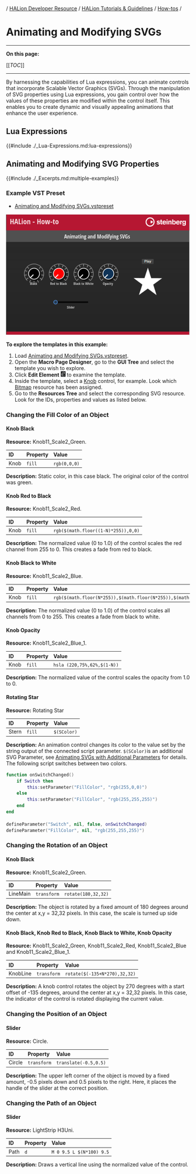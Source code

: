 / [HALion Developer Resource](../../HALion-Developer-Resource.md) / [HALion Tutorials & Guidelines](./HALion-Tutorials-Guidelines.md) / [How-tos](./How-tos.md) /

# Animating and Modifying SVGs

---

**On this page:**

[[_TOC_]]

---

By harnessing the capabilities of Lua expressions, you can animate controls that incorporate Scalable Vector Graphics (SVGs). Through the manipulation of SVG properties using Lua expressions, you gain control over how the values of these properties are modified within the control itself. This enables you to create dynamic and visually appealing animations that enhance the user experience.

## Lua Expressions

{{#include ./_Lua-Expressions.md:lua-expressions}}

## Animating and Modifying SVG Properties

{{#include ./_Excerpts.md:multiple-examples}}

### Example VST Preset

* [Animating and Modifying SVGs.vstpreset](../vstpresets/Animating%20and%20Modifying%20SVGs.vstpreset)

![Animating and Modifying SVGs](../images/Animating-and-Modifying-SVGs.png)

**To explore the templates in this example:**

1. Load [Animating and Modifying SVGs.vstpreset](../vstpresets/Animating%20and%20Modifying%20SVGs.vstpreset).
1. Open the **Macro Page Designer**, go to the **GUI Tree** and select the template you wish to explore. 
1. Click **Edit Element** ![Edit Element](../images/EditElement.PNG) to examine the template.
1. Inside the template, select a [Knob](../../HALion-Macro-Page/pages/Knob.md) control, for example. Look which [Bitmap](../../HALion-Macro-Page/pages/Bitmap.md) resource has been assigned.
1. Go to the **Resources Tree** and select the corresponding SVG resource. Look for the IDs, properties and values as listed below.

### Changing the Fill Color of an Object

#### Knob Black

**Resource:** Knob11_Scale2_Green.

|ID|Property|Value|
|:-|:-|:-|
|Knob|``fill``|``rgb(0,0,0)``|

**Description:** Static color, in this case black. The original color of the control was green.

#### Knob Red to Black

**Resource:** Knob11_Scale2_Red.

|ID|Property|Value|
|:-|:-|:-|
|Knob|``fill``|``rgb($(math.floor((1-N)*255)),0,0)``|

**Description:** The normalized value (0 to 1.0) of the control scales the red channel from 255 to 0. This creates a fade from red to black.

#### Knob Black to White

**Resource:** Knob11_Scale2_Blue.

|ID|Property|Value|
|:-|:-|:-|
|Knob|``fill``|``rgb($(math.floor(N*255)),$(math.floor(N*255)),$(math.floor(N*255)))``|

**Description:** The normalized value (0 to 1.0) of the control scales all channels from 0 to 255. This creates a fade from black to white.

#### Knob Opacity

**Resource:** Knob11_Scale2_Blue_1.

|ID|Property|Value|
|:-|:-|:-|
|Knob|``fill``|``hsla (220,75%,62%,$(1-N))``|

**Description:** The normalized value of the control scales the opacity from 1.0 to 0.

#### Rotating Star

**Resource:** Rotating Star

|ID|Property|Value|
|:-|:-|:-|
|Stern|``fill``|``$(SColor)``|

**Description:** An animation control changes its color to the value set by the string output of the connected script parameter. ``$(SColor)``is an additional SVG Parameter, see [Animating SVGs with Additional Parameters](./Animating-SVGs-with-Additional-Parameters.md) for details. The following script switches between two colors.

```lua
function onSwitchChanged() 
    if Switch then
        this:setParameter("FillColor", "rgb(255,0,0)")
    else
        this:setParameter("FillColor", "rgb(255,255,255)")
    end
end

defineParameter("Switch", nil, false, onSwitchChanged)
defineParameter("FillColor", nil, "rgb(255,255,255)")
```

### Changing the Rotation of an Object

#### Knob Black

**Resource:** Knob11_Scale2_Green.

|ID|Property|Value|
|:-|:-|:-|
|LineMain|``transform``|``rotate(180,32,32)``|

**Description:** The object is rotated by a fixed amount of 180 degrees around the center at x,y = 32,32 pixels. In this case, the scale is turned up side down.

#### Knob Black, Knob Red to Black, Knob Black to White, Knob Opacity

**Resource:** Knob11_Scale2_Green, Knob11_Scale2_Red, Knob11_Scale2_Blue and Knob11_Scale2_Blue_1.

|ID|Property|Value|
|:-|:-|:-|
|KnobLine|``transform``|``rotate($(-135+N*270),32,32)``|

**Description:** A knob control rotates the object by 270 degrees with a start offset of -135 degrees, around the center at x,y = 32,32 pixels. In this case, the indicator of the control is rotated displaying the current value.

### Changing the Position of an Object

#### Slider

**Resource:** Circle.

|ID|Property|Value|
|:-|:-|:-|
|Circle|``transform``|``translate(-0.5,0.5)``|

**Description:** The upper left corner of the object is moved by a fixed amount, -0.5 pixels down and 0.5 pixels to the right. Here, it places the handle of the slider at the correct position.

### Changing the Path of an Object

#### Slider

**Resource:** LightStrip H3Uni.

|ID|Property|Value|
|:-|:-|:-|
|Path|``d``|``M 0 9.5 L $(N*100) 9.5``|

**Description:** Draws a vertical line using the normalized value of the control.

